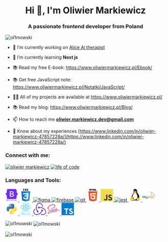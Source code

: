 <h1 align="center">Hi 👋, I'm Oliwier Markiewicz</h1>
<h3 align="center">A passionate frontend developer from Poland</h3>

<p align="left"> <img src="https://komarev.com/ghpvc/?username=ol1mowski&label=Profile%20views&color=0e75b6&style=flat" alt="ol1mowski" /> </p>


- 🔭 I’m currently working on [Alice Ai therapist](https://github.com/ol1mowski/therapist)

- 🌱 I’m currently learning **Next js**

- 📚 Read my free E-book: https://www.oliwiermarkiewicz.pl/Ebook/

- 📚 Get free JavaScript note: https://www.oliwiermarkiewicz.pl/Notatki/JavaScript/

- 👨‍💻 All of my projects are available at https://www.oliwiermarkiewicz.pl/

- 📚 Read my blog: https://www.oliwiermarkiewicz.pl/Blog/

- 📫 How to reach me **oliwier.markiewicz.dev@gmail.com**

- 📄 Know about my experiences [https://www.linkedin.com/in/oliwier-markiewicz-47857228a/](https://www.linkedin.com/in/oliwier-markiewicz-47857228a/)

<h3 align="left">Connect with me:</h3>
<p align="left">
<a href="https://www.linkedin.com/in/oliwier-markiewicz-47857228a/" target="blank"><img align="center" src="https://raw.githubusercontent.com/rahuldkjain/github-profile-readme-generator/master/src/images/icons/Social/linked-in-alt.svg" alt="oliwier markiewicz" height="30" width="40" /></a>
<a href="https://www.youtube.com/channel/UCTNFKRALTZoSQS6mDOuDs2Q" target="blank"><img align="center" src="https://raw.githubusercontent.com/rahuldkjain/github-profile-readme-generator/master/src/images/icons/Social/youtube.svg" alt="life of code" height="30" width="40" /></a>
</p>

<h3 align="left">Languages and Tools:</h3>
<p align="left"> <a href="https://getbootstrap.com" target="_blank" rel="noreferrer"> <img src="https://raw.githubusercontent.com/devicons/devicon/master/icons/bootstrap/bootstrap-plain-wordmark.svg" alt="bootstrap" width="40" height="40"/> </a> <a href="https://www.w3schools.com/css/" target="_blank" rel="noreferrer"> <img src="https://raw.githubusercontent.com/devicons/devicon/master/icons/css3/css3-original-wordmark.svg" alt="css3" width="40" height="40"/> </a> <a href="https://www.figma.com/" target="_blank" rel="noreferrer"> <img src="https://www.vectorlogo.zone/logos/figma/figma-icon.svg" alt="figma" width="40" height="40"/> </a> <a href="https://firebase.google.com/" target="_blank" rel="noreferrer"> <img src="https://www.vectorlogo.zone/logos/firebase/firebase-icon.svg" alt="firebase" width="40" height="40"/> </a> <a href="https://git-scm.com/" target="_blank" rel="noreferrer"> <img src="https://www.vectorlogo.zone/logos/git-scm/git-scm-icon.svg" alt="git" width="40" height="40"/> </a> <a href="https://www.w3.org/html/" target="_blank" rel="noreferrer"> <img src="https://raw.githubusercontent.com/devicons/devicon/master/icons/html5/html5-original-wordmark.svg" alt="html5" width="40" height="40"/> </a> <a href="https://developer.mozilla.org/en-US/docs/Web/JavaScript" target="_blank" rel="noreferrer"> <img src="https://raw.githubusercontent.com/devicons/devicon/master/icons/javascript/javascript-original.svg" alt="javascript" width="40" height="40"/> </a> <a href="https://jestjs.io" target="_blank" rel="noreferrer"> <img src="https://www.vectorlogo.zone/logos/jestjsio/jestjsio-icon.svg" alt="jest" width="40" height="40"/> </a> <a href="https://www.linux.org/" target="_blank" rel="noreferrer"> <img src="https://raw.githubusercontent.com/devicons/devicon/master/icons/linux/linux-original.svg" alt="linux" width="40" height="40"/> </a> <a href="https://www.mysql.com/" target="_blank" rel="noreferrer"> <img src="https://raw.githubusercontent.com/devicons/devicon/master/icons/mysql/mysql-original-wordmark.svg" alt="mysql" width="40" height="40"/> </a> <a href="https://www.python.org" target="_blank" rel="noreferrer"> <img src="https://raw.githubusercontent.com/devicons/devicon/master/icons/python/python-original.svg" alt="python" width="40" height="40"/> </a> <a href="https://reactjs.org/" target="_blank" rel="noreferrer"> <img src="https://raw.githubusercontent.com/devicons/devicon/master/icons/react/react-original-wordmark.svg" alt="react" width="40" height="40"/> </a> <a href="https://redux.js.org" target="_blank" rel="noreferrer"> <img src="https://raw.githubusercontent.com/devicons/devicon/master/icons/redux/redux-original.svg" alt="redux" width="40" height="40"/> </a> <a href="https://sass-lang.com" target="_blank" rel="noreferrer"> <img src="https://raw.githubusercontent.com/devicons/devicon/master/icons/sass/sass-original.svg" alt="sass" width="40" height="40"/> </a> <a href="https://www.typescriptlang.org/" target="_blank" rel="noreferrer"> <img src="https://raw.githubusercontent.com/devicons/devicon/master/icons/typescript/typescript-original.svg" alt="typescript" width="40" height="40"/> </a> </p>

<p><img align="left" src="https://github-readme-stats.vercel.app/api/top-langs?username=ol1mowski&show_icons=true&locale=en&layout=compact" alt="ol1mowski" /></p>

<p>&nbsp;<img align="center" src="https://github-readme-stats.vercel.app/api?username=ol1mowski&show_icons=true&locale=en" alt="ol1mowski" /></p>

<p><img align="center" src="https://github-readme-streak-stats.herokuapp.com/?user=ol1mowski&" alt="ol1mowski" /></p>
